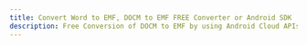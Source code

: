 ---title: Convert Word to EMF, DOCM to EMF FREE Converter or Android SDKdescription: Free Conversion of DOCM to EMF by using Android Cloud APIs & SDKs. Also Create, Edit & Render Microsoft Word & OpenOffice documents in the Cloud.---
